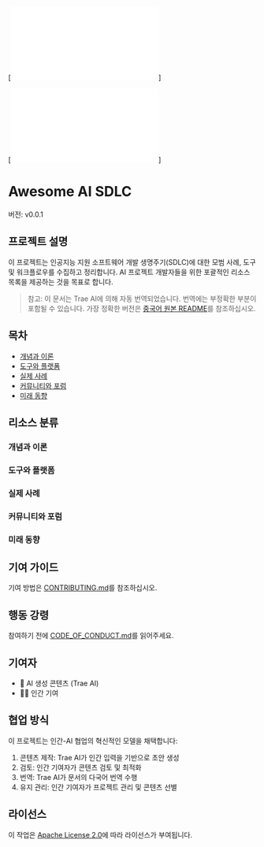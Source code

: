 [![徽章信息](../../badges.md)]

[![语言选择](../../links.md)]

# Awesome AI SDLC

버전: v0.0.1

## 프로젝트 설명

이 프로젝트는 인공지능 지원 소프트웨어 개발 생명주기(SDLC)에 대한 모범 사례, 도구 및 워크플로우를 수집하고 정리합니다. AI 프로젝트 개발자들을 위한 포괄적인 리소스 목록을 제공하는 것을 목표로 합니다.

> 참고: 이 문서는 Trae AI에 의해 자동 번역되었습니다. 번역에는 부정확한 부분이 포함될 수 있습니다. 가장 정확한 버전은 [중국어 원본 README](../../README.md)를 참조하십시오.

## 목차

- [개념과 이론](#개념과-이론)
- [도구와 플랫폼](#도구와-플랫폼)
- [실제 사례](#실제-사례)
- [커뮤니티와 포럼](#커뮤니티와-포럼)
- [미래 동향](#미래-동향)

## 리소스 분류

### 개념과 이론

### 도구와 플랫폼

### 실제 사례

### 커뮤니티와 포럼

### 미래 동향

## 기여 가이드

기여 방법은 [CONTRIBUTING.md](../../CONTRIBUTING.md)를 참조하십시오.

## 행동 강령

참여하기 전에 [CODE_OF_CONDUCT.md](../../CODE_OF_CONDUCT.md)를 읽어주세요.

## 기여자

- 🤖 AI 생성 콘텐츠 (Trae AI)
- 🧑‍💻 인간 기여

## 협업 방식

이 프로젝트는 인간-AI 협업의 혁신적인 모델을 채택합니다:
1. 콘텐츠 제작: Trae AI가 인간 입력을 기반으로 초안 생성
2. 검토: 인간 기여자가 콘텐츠 검토 및 최적화
3. 번역: Trae AI가 문서의 다국어 번역 수행
4. 유지 관리: 인간 기여자가 프로젝트 관리 및 콘텐츠 선별

## 라이선스

이 작업은 [Apache License 2.0](../../LICENSE)에 따라 라이선스가 부여됩니다.